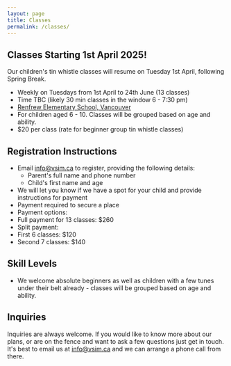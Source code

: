 ```yaml
---
layout: page
title: Classes
permalink: /classes/
---
```


## Classes Starting 1st April 2025!

Our children's tin whistle classes will resume on Tuesday 1st April, following Spring Break.

* Weekly on Tuesdays from 1st April to 24th June (13 classes)
* Time TBC (likely 30 min classes in the window 6 - 7:30 pm)
* [Renfrew Elementary School, Vancouver ](https://maps.app.goo.gl/in528fYvUAeSQCtCA)
* For children aged 6 - 10. Classes will be grouped based on age and ability.
* $20 per class (rate for beginner group tin whistle classes)
 
## Registration Instructions
* Email [info@vsim.ca](mailto:info@vsim.ca) to register, providing the following details:
  * Parent's full name and phone number
  * Child's first name and age
* We will let you know if we have a spot for your child and provide instructions for payment
* Payment required to secure a place
* Payment options:
*  Full payment for 13 classes: $260
*  Split payment:
 * First 6 classes: $120
 * Second 7 classes: $140

## Skill Levels
* We welcome absolute beginners as well as children with a few tunes under their belt already - classes will be grouped based on age and ability.

## Inquiries
Inquiries are always welcome. If you would like to know more about our plans, or are on the fence and want to ask a few questions just get in touch. 
It's best to email us at info@vsim.ca and we can arrange a phone call from there. 
